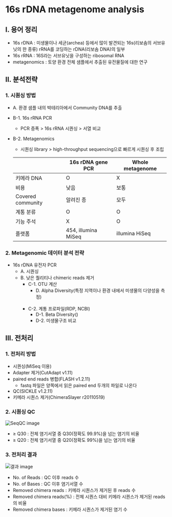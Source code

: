 # 16s rDNA metagenome analysis
## I. 용어 정리
- 16s rDNA : 미생물이나 세균(archea) 등에서 많이 발견되는 16s(리보솜의 서브유닛의 한 종류) rRNA를 코딩하는 rDNA(리보솜 DNA)의 일부
- 16s rRNA : 16S라는 서브유닛을 구성하는 ribosomal RNA 
- metagenomics : 토양 환경 전체 샘플에서 추출된 유전물질에 대한 연구


## II. 분석전략
### 1. 시퀀싱 방법
- A. 환경 샘플 내의 박테리아에서 Community DNA를 추출
- B-1. 16s rRNA PCR
    - PCR 증폭 > 16s rRNA 시퀀싱 > 서열 비교
- B-2. Metagenomics
    - 시퀀싱 library > high-throughput sequencing으로 빠르게 시퀀싱 후 조립

    ||16s rDNA gene PCR|Whole metagenome|
    |--|--|--|
    |키메라 DNA|O|X|
    |비용|낮음|보통|
    |Covered community|알려진 종|모두|
    |계통 분류|O|O|
    |기능 주석|X|O|
    |플랫폼|454, illumina MiSeq|illumina HiSeq|

### 2. Metagenomic 데이터 분석 전략
- 16s rDNA 유전자 PCR
    - A. 시퀀싱
    - B. 낮은 퀄리티나 chimeric reads 제거
        - C-1. OTU 계산
            - D. Alpha Diversity(특정 지역이나 환경 내에서 미생물의 다양성을 측정)
<br></br>            
        - C-2. 계통 프로파일(RDP, NCBI)
            - D-1. Beta Diversity()
            - D-2. 미생물구조 비교

## III. 전처리
### 1. 전처리 방법
- 시퀀싱(MiSeq 이용)
- Adapter 제거(CutAdapt v1.11)
- paired end reads 병합(FLASH v1.2.11)
    - fastq 파일은 양쪽에서 읽은 paired end 두개의 파일로 나온다
- QC(SICKLE v1.2.11)
- 키메라 시퀀스 제거(ChimeraSlayer r20110519)

### 2. 시퀀싱 QC
![SeqQC image](/img/SeqQC.png)
- &ge; Q30 : 전체 염기서열 중 Q30(정확도 99.9%)을 넘는 염기의 비율
- &ge; Q20 : 전체 염기서열 중 Q20(정확도 99%)을 넘는 염기의 비율

### 3. 전처리 결과
![결과 image](/img/PreproResult.png)
- No. of Reads : QC 이후 reads 수
- No. of Bases : QC 이후 염기서열 수
- Removed chimera reads : 키메라 시퀀스가 제거된 후 reads 수
- Removed chimera reads(%) : 전체 시퀀스 대비 키메라 시퀀스가 제거된 reads의 비율
- Removed chimera bases : 키메라 시퀀스가 제거된 염기 수